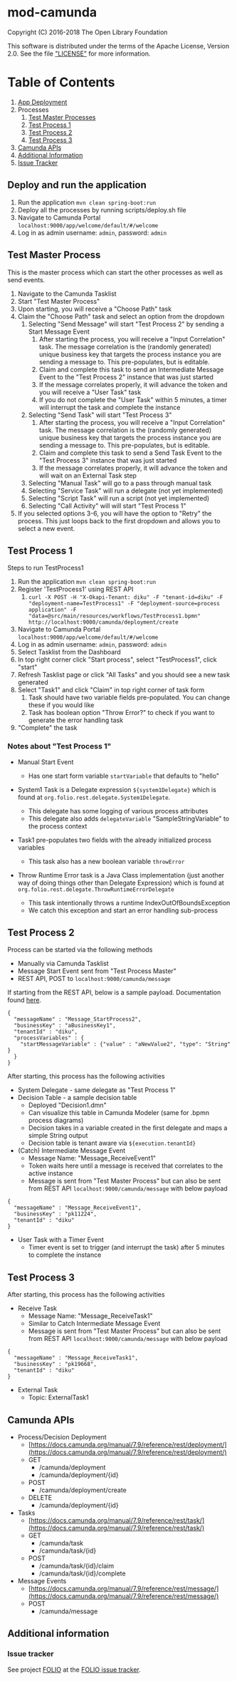 # mod-camunda

Copyright (C) 2016-2018 The Open Library Foundation

This software is distributed under the terms of the Apache License, Version 2.0.
See the file ["LICENSE"](LICENSE) for more information.

# Table of Contents
1. [App Deployment](#deploy-and-run-the-application)
2. Processes
    1. [Test Master Processes](#test-master-process)
    2. [Test Process 1](#test-process-1)
    3. [Test Process 2](#test-process-2)
    4. [Test Process 3](#test-process-3)
3. [Camunda APIs](#camunda-apis)
4. [Additional Information](#additional-information)
5. [Issue Tracker](#issue-tracker)

## Deploy and run the application
1. Run the application `mvn clean spring-boot:run`
2. Deploy all the processes by running scripts/deploy.sh file
3. Navigate to Camunda Portal `localhost:9000/app/welcome/default/#/welcome`
4. Log in as admin username: `admin`, password: `admin`

## Test Master Process
This is the master process which can start the other processes as well as send events.
1. Navigate to the Camunda Tasklist
2. Start "Test Master Process"
3. Upon starting, you will receive a "Choose Path" task
4. Claim the "Choose Path" task and select an option from the dropdown
    1. Selecting "Send Message" will start "Test Process 2" by sending a Start Message Event
        1. After starting the process, you will receive a "Input Correlation" task. The message correlation is the (randomly generated) unique business key that targets the process instance you are sending a message to. This pre-populates, but is editable.
        2. Claim and complete this task to send an Intermediate Message Event to the "Test Process 2" instance that was just started
        3. If the message correlates properly, it will advance the token and you will receive a "User Task" task
        4. If you do not complete the "User Task" within 5 minutes, a timer will interrupt the task and complete the instance
    2. Selecting "Send Task" will start "Test Process 3"
        1. After starting the process, you will receive a "Input Correlation" task. The message correlation is the (randomly generated) unique business key that targets the process instance you are sending a message to. This pre-populates, but is editable.
        2. Claim and complete this task to send a Send Task Event to the "Test Process 3" instance that was just started
        3. If the message correlates properly, it will advance the token and will wait on an External Task step
    3. Selecting "Manual Task" will go to a pass through manual task
    4. Selecting "Service Task" will run a delegate (not yet implemented)
    5. Selecting "Script Task" will run a script (not yet implemented)
    6. Selecting "Call Activity" will will start "Test Process 1"
5. If you selected options 3-6, you will have the option to "Retry" the process. This just loops back to the first dropdown and allows you to select a new event.

## Test Process 1
Steps to run TestProcess1

1. Run the application `mvn clean spring-boot:run`
2. Register 'TestProcess1' using REST API
    1. ```curl -X POST -H "X-Okapi-Tenant: diku" -F "tenant-id=diku" -F "deployment-name=TestProcess1" -F "deployment-source=process application" -F "data=@src/main/resources/workflows/TestProcess1.bpmn" http://localhost:9000/camunda/deployment/create```
3. Navigate to Camunda Portal `localhost:9000/app/welcome/default/#/welcome`
4. Log in as admin username: `admin`, password: `admin`
5. Select Tasklist from the Dashboard
6. In top right corner click "Start process", select "TestProcess1", click "start"
7. Refresh Tasklist page or click "All Tasks" and you should see a new task generated
8. Select "Task1" and click "Claim" in top right corner of task form
    1. Task should have two variable fields pre-populated. You can change these if you would like
    2. Task has boolean option "Throw Error?" to check if you want to generate the error handling task
9.  "Complete" the task

### Notes about "Test Process 1"
* Manual Start Event
  * Has one start form variable `startVariable` that defaults to "hello"

* System1 Task is a Delegate expression `${system1Delegate}` which is found at `org.folio.rest.delegate.System1Delegate`. 
  * This delegate has some logging of various process attributes
  * This delegate also adds `delegateVariable` "SampleStringVariable" to the process context

* Task1 pre-populates two fields with the already initialized process variables
  * This task also has a new boolean variable `throwError`
  
* Throw Runtime Error task is a Java Class implementation (just another way of doing things other than Delegate Expression) which is found at `org.folio.rest.delegate.ThrowRuntimeErrorDelegate`
  * This task intentionally throws a runtime IndexOutOfBoundsException
  * We catch this exception and start an error handling sub-process

## Test Process 2
Process can be started via the following methods
* Manually via Camunda Tasklist
* Message Start Event sent from "Test Process Master"
* REST API, POST to `localhost:9000/camunda/message`

If starting from the REST API, below is a sample payload. Documentation found [here](https://docs.camunda.org/manual/7.9/reference/rest/message/post-message/).
```
{
  "messageName" : "Message_StartProcess2",
  "businessKey" : "aBusinessKey1",
  "tenantId" : "diku",
  "processVariables" : {
    "startMessageVariable" : {"value" : "aNewValue2", "type": "String" }
  }
}
```
After starting, this process has the following activities
* System Delegate - same delegate as "Test Process 1"
* Decision Table - a sample decision table 
    * Deployed "Decision1.dmn"
    * Can visualize this table in Camunda Modeler (same for .bpmn process diagrams)
    * Decision takes in a variable created in the first delegate and maps a simple String output
    * Decision table is tenant aware via `${execution.tenantId}`
* (Catch) Intermediate Message Event 
    * Message Name: "Message_ReceiveEvent1"
    * Token waits here until a message is received that correlates to the active instance
    * Message is sent from "Test Master Process" but can also be sent from REST API `localhost:9000/camunda/message` with below payload
```
{
  "messageName" : "Message_ReceiveEvent1",
  "businessKey" : "pk11224",
  "tenantId" : "diku"
}
```
* User Task with a Timer Event
    * Timer event is set to trigger (and interrupt the task) after 5 minutes to complete the instance

## Test Process 3
After starting, this process has the following activities
* Receive Task
    * Message Name: "Message_ReceiveTask1"
    * Similar to Catch Intermediate Message Event
    * Message is sent from "Test Master Process" but can also be sent from REST API `localhost:9000/camunda/message` with below payload
```
{
  "messageName" : "Message_ReceiveTask1",
  "businessKey" : "pk19668",
  "tenantId" : "diku"
}
```
* External Task
    * Topic: ExternalTask1

## Camunda APIs
* Process/Decision Deployment
    * [https://docs.camunda.org/manual/7.9/reference/rest/deployment/](https://docs.camunda.org/manual/7.9/reference/rest/deployment/)
    * GET
        * /camunda/deployment
        * /camunda/deployment/{id}
    * POST
        * /camunda/deployment/create
    * DELETE
        * /camunda/deployment/{id}
* Tasks
    * [https://docs.camunda.org/manual/7.9/reference/rest/task/](https://docs.camunda.org/manual/7.9/reference/rest/task/)
    * GET
        * /camunda/task
        * /camunda/task/{id}
    * POST 
        * /camunda/task/{id}/claim
        * /camunda/task/{id}/complete
* Message Events
    * [https://docs.camunda.org/manual/7.9/reference/rest/message/](https://docs.camunda.org/manual/7.9/reference/rest/message/)
    * POST
        * /camunda/message


## Additional information

### Issue tracker

See project [FOLIO](https://issues.folio.org/browse/FOLIO)
at the [FOLIO issue tracker](https://dev.folio.org/guidelines/issue-tracker/).
